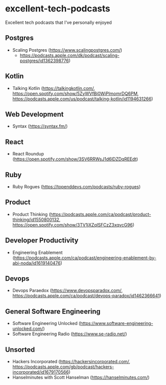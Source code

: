 # excellent-tech-podcasts
Excellent tech podcasts that I've personally enjoyed

## Postgres

* Scaling Postgres (https://www.scalingpostgres.com/)
    * https://podcasts.apple.com/dk/podcast/scaling-postgres/id1362398776)

## Kotlin

* Talking Kotlin (https://talkingkotlin.com/, https://open.spotify.com/show/5ZyWVfBi0WiPlmomrDQ6PM, https://podcasts.apple.com/us/podcast/talking-kotlin/id1194631266)

## Web Development

* Syntax (https://syntax.fm/)

## React

* React Roundup (https://open.spotify.com/show/3SV6RRWsJ1d6lDZDqREEdt)

## Ruby

* Ruby Rogues (https://topenddevs.com/podcasts/ruby-rogues)

## Product

* Product Thinking (https://podcasts.apple.com/ca/podcast/product-thinking/id1550800132, https://open.spotify.com/show/3TV1jXZqlSFCzZ3xqvcG96)

## Developer Productivity

* Engineering Enablement (https://podcasts.apple.com/ca/podcast/engineering-enablement-by-abi-noda/id1619140476)

## Devops

* Devops Paraedox (https://www.devopsparadox.com/, https://podcasts.apple.com/ca/podcast/devops-paradox/id1462366641)

## General Software Engineering

* Software Engineering Unlocked (https://www.software-engineering-unlocked.com/)
* Software Engineering Radio (https://www.se-radio.net/)

## Unsorted

* Hackers Incorporated (https://hackersincorporated.com/, https://podcasts.apple.com/gb/podcast/hackers-incorporated/id1679170566)
* Hanselminutes with Scott Hanselman (https://hanselminutes.com/)

